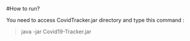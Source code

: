 #How to run?

You need to access CovidTracker.jar directory and type this command :
> java -jar Covid19-Tracker.jar